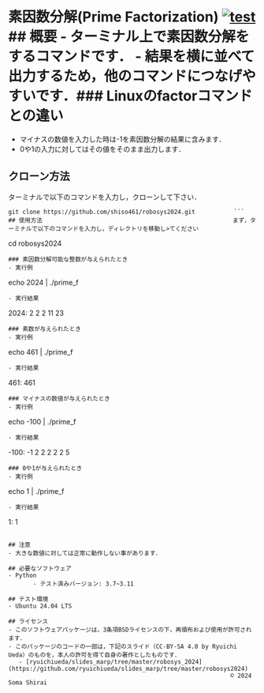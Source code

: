 # 素因数分解(Prime Factorization)                               [![test](https://github.com/shiso461/robosys2024/actions/workflows/test.yml/badge.svg)](https://github.com/shiso461/robosys2024/actions/workflows/test.yml)                                                                                                     ## 概要                                                                                                                         - ターミナル上で素因数分解をするコマンドです．                  - 結果を横に並べて出力するため，他のコマンドにつなげやすいです．### Linuxのfactorコマンドとの違い
- マイナスの数値を入力した時は-1を素因数分解の結果に含みます．
- 0や1の入力に対してはその値をそのまま出力します．

## クローン方法

 ターミナルで以下のコマンドを入力し，クローンして下さい．

 ```
 git clone https://github.com/shiso461/robosys2024.git           ```                                                                                                                            ## 使用方法                                                      まず，ターミナルで以下のコマンドを入力し，ディレクトリを移動し>てください
 ```
 cd robosys2024
 ```
### 素因数分解可能な整数が与えられたとき
- 実行例
 ```
 echo 2024 | ./prime_f
 ```
- 実行結果
 ```
 2024: 2 2 2 11 23
 ```
### 素数が与えられたとき
- 実行例
 ```
 echo 461 | ./prime_f
 ```
- 実行結果
 ```
 461: 461
 ```
### マイナスの数値が与えられたとき
- 実行例
 ```
 echo -100 | ./prime_f
 ```
- 実行結果
 ```
 -100: -1 2 2 2 2 2 5
 ```
### 0や1が与えられたとき
- 実行例
 ```
 echo 1 | ./prime_f
 ```
- 実行結果
 ```
 1: 1
 ```

## 注意
- 大きな数値に対しては正常に動作しない事があります．

## 必要なソフトウェア
- Python
        - テスト済みバージョン: 3.7~3.11

## テスト環境
- Ubuntu 24.04 LTS

## ライセンス
- このソフトウェアパッケージは，3条項BSDライセンスの下，再頒布および使用が許可されます．
- このパッケージのコードの一部は，下記のスライド（CC-BY-SA 4.0 by Ryuichi Ueda）のものを，本人の許可を得て自身の著作としたものです．
    - [ryuichiueda/slides_marp/tree/master/robosys_2024](https://github.com/ryuichiueda/slides_marp/tree/master/robosys2024)
                                                                © 2024 Soma Shirai
